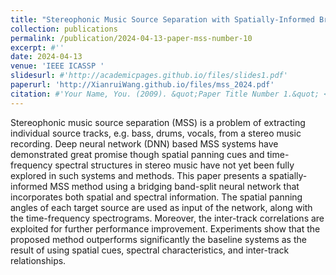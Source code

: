 ```yaml
---
title: "Stereophonic Music Source Separation with Spatially-Informed Bridging Band-Split Network"
collection: publications
permalink: /publication/2024-04-13-paper-mss-number-10
excerpt: #''
date: 2024-04-13
venue: 'IEEE ICASSP '
slidesurl: #'http://academicpages.github.io/files/slides1.pdf'
paperurl: 'http://XianruiWang.github.io/files/mss_2024.pdf'
citation: #'Your Name, You. (2009). &quot;Paper Title Number 1.&quot; <i>Journal 1</i>. 1(1).'
---
```


Stereophonic music source separation (MSS) is a problem of extracting individual source tracks, e.g. bass, drums, vocals, from a stereo music recording. Deep neural network (DNN) based MSS systems have demonstrated great promise though spatial panning cues and time-frequency spectral structures in stereo music have not yet been fully explored in such systems and methods. This paper presents a spatially-informed MSS method using a bridging band-split neural network that incorporates both spatial and spectral information. The spatial panning angles of each target source are used as input of the network, along with the time-frequency spectrograms. Moreover, the inter-track correlations are exploited for further performance improvement. Experiments show that the proposed method outperforms significantly the baseline systems as the result of using spatial cues, spectral characteristics, and inter-track relationships.